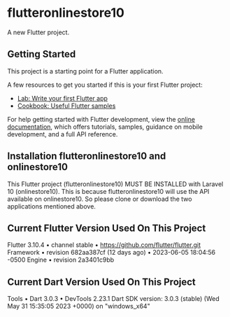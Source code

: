 # flutteronlinestore10

A new Flutter project.

## Getting Started

This project is a starting point for a Flutter application.

A few resources to get you started if this is your first Flutter project:

- [Lab: Write your first Flutter app](https://docs.flutter.dev/get-started/codelab)
- [Cookbook: Useful Flutter samples](https://docs.flutter.dev/cookbook)

For help getting started with Flutter development, view the
[online documentation](https://docs.flutter.dev/), which offers tutorials,
samples, guidance on mobile development, and a full API reference.

## Installation flutteronlinestore10 and onlinestore10

This Flutter project (flutteronlinestore10) MUST BE INSTALLED with Laravel 10 (onlinestore10).
This is because flutteronlinestore10 will use the API available on onlinestore10.
So please clone or download the two applications mentioned above.

## Current Flutter Version Used On This Project

Flutter 3.10.4 • channel stable • https://github.com/flutter/flutter.git
Framework • revision 682aa387cf (12 days ago) • 2023-06-05 18:04:56 -0500
Engine • revision 2a3401c9bb

## Current Dart Version Used On This Project

Tools • Dart 3.0.3 • DevTools 2.23.1
Dart SDK version: 3.0.3 (stable) (Wed May 31 15:35:05 2023 +0000) on "windows_x64"